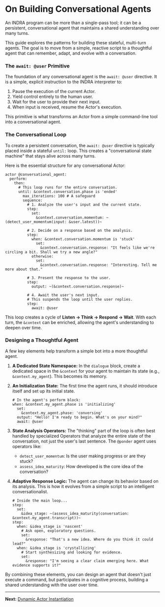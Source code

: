 # On Building Conversational Agents

An INDRA program can be more than a single-pass tool; it can be a persistent, conversational agent that maintains a shared understanding over many turns.

This guide explores the patterns for building these stateful, multi-turn agents. The goal is to move from a simple, reactive script to a thoughtful agent that can remember, adapt, and evolve with a conversation.

### The `await: @user` Primitive

The foundation of any conversational agent is the `await: @user` directive. It is a simple, explicit instruction to the INDRA interpreter to:

1. Pause the execution of the current Actor.
2. Yield control entirely to the human user.
3. Wait for the user to provide their next input.
4. When input is received, resume the Actor's execution.

This primitive is what transforms an Actor from a simple command-line tool into a conversational agent.

### The Conversational Loop

To create a persistent conversation, the `await: @user` directive is typically placed inside a stateful `until:` loop. This creates a "conversational state machine" that stays alive across many turns.

Here is the essential structure for any conversational Actor:

```indra
actor @conversational_agent:
  perform:
    then:
      # This loop runs for the entire conversation.
      until: &context.conversation.phase is 'ended'
        max_iterations: 100 # A safeguard
        sequence:
          # 1. Analyze the user's input and the current state.
          step:
            set:
              &context.conversation.momentum: ~(detect_user_momentum(input: &user.latest))~

          # 2. Decide on a response based on the analysis.
          step:
            when: &context.conversation.momentum is 'stuck'
              set:
                &context.conversation.response: "It feels like we're circling a bit. Shall we try a new angle?"
            otherwise:
              set:
                &context.conversation.response: "Interesting. Tell me more about that."

          # 3. Present the response to the user.
          step:
            output: ~(&context.conversation.response)~

          # 4. Await the user's next input.
          # This suspends the loop until the user replies.
          step:
            await: @user
```

This loop creates a cycle of **Listen -> Think -> Respond -> Wait**. With each turn, the `&context` can be enriched, allowing the agent's understanding to deepen over time.

### Designing a Thoughtful Agent

A few key elements help transform a simple bot into a more thoughtful agent.

1. **A Dedicated State Namespace:** In the `dialogue` block, create a dedicated space in the `&context` for your agent to maintain its state (e.g., `&context.my_agent`). This becomes its memory.

2. **An Initialization State:** The first time the agent runs, it should introduce itself and set up its initial state.

    ```indra
    # In the agent's perform block:
    when: &context.my_agent.phase is 'initializing'
      set:
        &context.my_agent.phase: 'conversing'
      output: "Hello! I'm ready to begin. What's on your mind?"
      await: @user
    ```

3. **State Analysis Operators:** The "thinking" part of the loop is often best handled by specialized Operators that analyze the entire state of the conversation, not just the user's last sentence. The `@ponder` agent uses operators like:
    * `detect_user_momentum`: Is the user making progress or are they stuck?
    * `assess_idea_maturity`: How developed is the core idea of the conversation?

4. **Adaptive Response Logic:** The agent can change its behavior based on its analysis. This is how it evolves from a simple script to an intelligent conversationalist.

    ```indra
    # Inside the main loop...
    step:
      set:
        &idea_stage: ~(assess_idea_maturity(conversation: &context.my_agent.transcript))~
    step:
      when: &idea_stage is 'nascent'
        # Ask open, exploratory questions.
        set:
          &response: "That's a new idea. Where do you think it could lead?"
      when: &idea_stage is 'crystallizing'
        # Start synthesizing and looking for evidence.
        set:
          &response: "I'm seeing a clear claim emerging here. What evidence supports it?"
    ```

By combining these elements, you can design an agent that doesn't just execute a command, but participates in a cognitive process, building a shared understanding with the user over time.

---
**Next:** [Dynamic Actor Instantiation](./04-dynamic-actor-instantiation.md)
